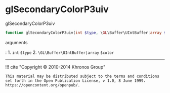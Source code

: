 # glSecondaryColorP3uiv
glSecondaryColorP3uiv

```php
function glSecondaryColorP3uiv(int $type, \GL\Buffer\UIntBuffer|array $color) : void
```



arguments

:    1. `int` `$type` 
    2. `\GL\Buffer\UIntBuffer|array` `$color` 



---
     

!!! cite "Copyright © 2010-2014 Khronos Group"

    This material may be distributed subject to the terms and conditions set forth in the Open Publication License, v 1.0, 8 June 1999. https://opencontent.org/openpub/.